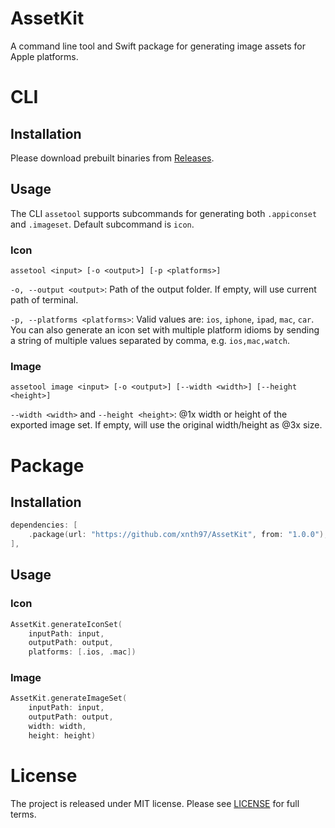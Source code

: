 # AssetKit

A command line tool and Swift package for generating image assets for Apple platforms.

# CLI

## Installation

Please download prebuilt binaries from [Releases](https://github.com/xnth97/AssetKit/releases).

## Usage

The CLI `assetool` supports subcommands for generating both `.appiconset` and `.imageset`. Default subcommand is `icon`.

### Icon

```
assetool <input> [-o <output>] [-p <platforms>]
```

`-o, --output <output>`: Path of the output folder. If empty, will use current path of terminal.

`-p, --platforms <platforms>`: Valid values are: `ios`, `iphone`, `ipad`, `mac`, `car`. You can also generate an icon set with multiple platform idioms by sending a string of multiple values separated by comma, e.g. `ios,mac,watch`.

### Image

```
assetool image <input> [-o <output>] [--width <width>] [--height <height>]
```

`--width <width>` and `--height <height>`: @1x width or height of the exported image set. If empty, will use the original width/height as @3x size.

# Package

## Installation

```swift
dependencies: [
    .package(url: "https://github.com/xnth97/AssetKit", from: "1.0.0"),
],
```

## Usage

### Icon

```swift
AssetKit.generateIconSet(
    inputPath: input,
    outputPath: output,
    platforms: [.ios, .mac])
```

### Image

```swift
AssetKit.generateImageSet(
    inputPath: input,
    outputPath: output,
    width: width,
    height: height)
```

# License

The project is released under MIT license. Please see [LICENSE](LICENSE) for full terms.

